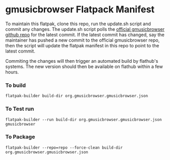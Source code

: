 # gmusicbrowser Flatpack Manifest

To maintain this flatpak, clone this repo, run the update.sh script and commit any changes. The update.sh script polls the [official gmusicbrowser github repo](https://github.com/squentin/gmusicbrowser) for the latest commit. If the latest commit has changed, say the maintainer has pushed a new commit to the official gmusicbrowser repo, then the script will update the flatpak manifest in this repo to point to the latest commit. 

Commiting the changes will then trigger an automated build by flathub's systems. The new version should then be available on flathub within a few hours. 

### To build
`flatpak-builder build-dir org.gmusicbrowser.gmusicbrowser.json`

### To Test run
`flatpak-builder --run build-dir org.gmusicbrowser.gmusicbrowser.json gmusicbrowser`

### To Package
`flatpak-builder --repo=repo --force-clean build-dir org.gmusicbrowser.gmusicbrowser.json`

